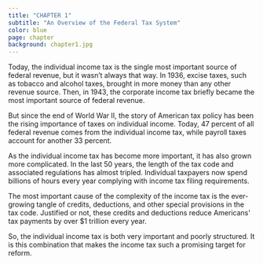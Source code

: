 ```yaml
---
title: "CHAPTER 1"
subtitle: "An Overview of the Federal Tax System"
color: blue
page: chapter
background: chapter1.jpg
---
```

Today, the individual income tax is the single most important source of federal revenue, but it wasn’t always that way. In 1936, excise taxes, such as tobacco and alcohol taxes, brought in more money than any other revenue source. Then, in 1943, the corporate income tax briefly became the most important source of federal revenue.

But since the end of World War II, the story of American tax policy has been the rising importance of taxes on individual income. Today, 47 percent of all federal revenue comes from the individual income tax, while payroll taxes account for another 33 percent.

As the individual income tax has become more important, it has also grown more complicated. In the last 50 years, the length of the tax code and associated regulations has almost tripled. Individual taxpayers now spend billions of hours every year complying with income tax filing requirements.

The most important cause of the complexity of the income tax is the ever-growing tangle of credits, deductions, and other special provisions in the tax code. Justified or not, these credits and deductions reduce Americans' tax payments by over $1 trillion every year.

So, the individual income tax is both very important and poorly structured. It is this combination that makes the income tax such a promising target for reform.
